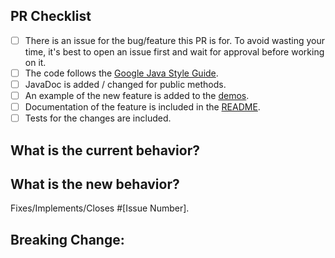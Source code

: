 <!--
Thanks for your contribution!
To help us review your change, please follow the instructions in the template.
-->

<!-- PULL REQUEST TEMPLATE -->
<!-- (Update "[ ]" to "[x]" to check a box) -->

## PR Checklist

- [ ] There is an issue for the bug/feature this PR is for. To avoid wasting your time, it's best to open an issue first and wait for approval before working on it.
- [ ] The code follows the [Google Java Style Guide](https://google.github.io/styleguide/javaguide.html).
- [ ] JavaDoc is added / changed for public methods.
- [ ] An example of the new feature is added to the [demos](https://github.com/dlemmermann/WorkbenchFX/tree/master/workbenchfx-demo/src/main/java/com/dlsc/workbenchfx).
- [ ] Documentation of the feature is included in the [README](https://github.com/dlemmermann/WorkbenchFX/blob/master/README.md).
- [ ] Tests for the changes are included.

## What is the current behavior?
<!-- Please describe the current behavior that you are changing, or link to a relevant issue. -->

## What is the new behavior?
<!-- Describe the changes -->

Fixes/Implements/Closes #[Issue Number].

## Breaking Change:
<!-- What is breaking and why we have to break it. Remove this section only if it was NOT a breaking change. -->